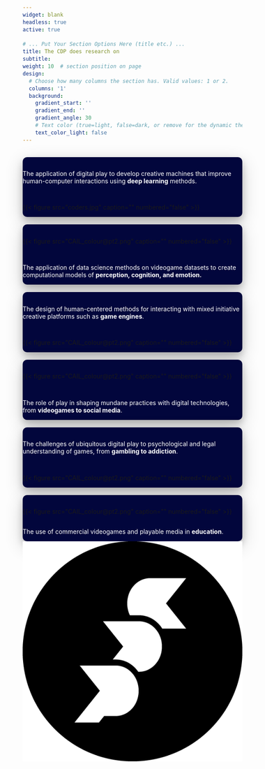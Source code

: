```yaml
---
widget: blank
headless: true
active: true

# ... Put Your Section Options Here (title etc.) ...
title: The CDP does research on
subtitle:
weight: 10  # section position on page
design:
  # Choose how many columns the section has. Valid values: 1 or 2.
  columns: '1'
  background:
    gradient_start: ''
    gradient_end: ''
    gradient_angle: 30
    # Text color (true=light, false=dark, or remove for the dynamic theme color).
    text_color_light: false
---
```

<br>

<div class="row", style="background-color:#02063C; border-radius: 10px;   box-shadow: 0 8px 16px 0 rgba(0, 0, 0, 0.2), 0 12px 40px 0 rgba(0, 0, 0, 0.19);">
  <div class="column">
    <h2></h2>
    <p style="color:white;">
        The application of digital play to develop creative machines that improve human-computer interactions using <strong>deep learning</strong> methods.
    </p>
  </div>
  <div class="column">
    <h2></h2>
    <p>
        {{< figure src="coders.jpg" caption="" numbered="false" >}}
    </p>
  </div>
</div>

<br>

<div class="row", style="background-color:#02063C; border-radius: 10px;   box-shadow: 0 8px 16px 0 rgba(0, 0, 0, 0.2), 0 12px 40px 0 rgba(0, 0, 0, 0.19);">
  <div class="column">
    <h2></h2>
    <p>
     {{< figure src="CAIL_colour@pt2.png" caption="" numbered="false" >}}
    </p>
  </div>
  <div class="column">
    <h2></h2>
    <p style="color:white;">
        The application of data science methods on videogame datasets to create computational models of <strong>perception, cognition, and emotion.</strong>
    </p>
  </div>
</div>

<br>

<div class="row", style="background-color:#02063C; border-radius: 10px;   box-shadow: 0 8px 16px 0 rgba(0, 0, 0, 0.2), 0 12px 40px 0 rgba(0, 0, 0, 0.19);">
  <div class="column">
    <h2></h2>
    <p style="color:white;">
        The design of human-centered methods for interacting with mixed initiative creative platforms such as <strong>game engines</strong>.
    </p>
  </div>
  <div class="column">
    <h2></h2>
    <p>
     {{< figure src="CAIL_colour@pt2.png" caption="" numbered="false" >}}
    </p>
  </div>
</div>

<br>

<div class="row", style="background-color:#02063C; border-radius: 10px;   box-shadow: 0 8px 16px 0 rgba(0, 0, 0, 0.2), 0 12px 40px 0 rgba(0, 0, 0, 0.19);">
  <div class="column">
    <h2></h2>
    <p>
     {{< figure src="CAIL_colour@pt2.png" caption="" numbered="false" >}}
    </p>
  </div>
  <div class="column">
    <h2></h2>
    <p style="color:white;">
        The role of play in shaping mundane practices with digital technologies, from <strong>videogames to social media</strong>.
    </p>
  </div>
</div>

<br>

<div class="row", style="background-color:#02063C; border-radius: 10px;   box-shadow: 0 8px 16px 0 rgba(0, 0, 0, 0.2), 0 12px 40px 0 rgba(0, 0, 0, 0.19);">
  <div class="column">
    <h2></h2>
    <p style="color:white;">
        The challenges of ubiquitous digital play to psychological and legal understanding of games, from <strong>gambling to addiction</strong>.
    </p>
  </div>
  <div class="column">
    <h2></h2>
    <p>
     {{< figure src="CAIL_colour@pt2.png" caption="" numbered="false" >}}
    </p>
  </div>
</div>

<br>

<div class="row", style="background-color:#02063C; border-radius: 10px;   box-shadow: 0 8px 16px 0 rgba(0, 0, 0, 0.2), 0 12px 40px 0 rgba(0, 0, 0, 0.19);">
  <div class="column">
    <h2></h2>
    <p></p>
     {{< figure src="CAIL_colour@pt2.png" caption="" numbered="false" >}}
  </div>
  <div class="column">
    <h2></h2>
    <p style="color:white;">
        The use of commercial videogames and playable media in <strong>education</strong>.
    </p>
  </div>
</div>

<img src="bobo.png" alt="master logo" class="center">